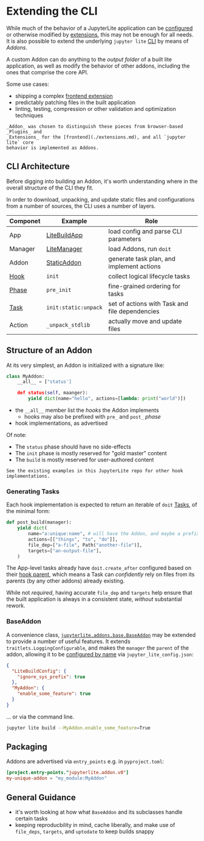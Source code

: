 # Extending the CLI

While much of the behavior of a JupyterLite application can be
[configured](./configuring.md) or otherwise modified by [extensions][frontend], this may
not be enough for all needs. It is also possible to extend the underlying `jupyter lite`
[CLI](./cli.ipynb) by means of _Addons_.

A custom Addon can do anything to the _output folder_ of a built lite application, as
well as modify the behavior of other addons, including the ones that comprise the core
API.

Some use cases:

- shipping a complex [frontend extension][frontend]
- predictably patching files in the built application
- linting, testing, compression or other validation and optimization techniques

```{note}
_Addon_ was chosen to distinguish these pieces from browser-based _Plugins_ and
_Extensions_ for the [frontend](./extensions.md), and all `jupyter lite` core
behavior is implemented as Addons.
```

[frontend]: ./extensions.md

## CLI Architecture

Before digging into building an Addon, it's worth understanding where in the overall
structure of the CLI they fit.

In order to download, unpacking, and update static files and configurations from a
number of sources, the CLI uses a number of layers.

| Componet | Example              | Role                                           |
| -------- | -------------------- | ---------------------------------------------- |
| App      | [LiteBuildApp]       | load config and parse CLI parameters           |
| Manager  | [LiteManager]        | load Addons, run `doit`                        |
| Addon    | [StaticAddon]        | generate task plan, and implement actions      |
| [Hook]   | `init`               | collect logical lifecycle tasks                |
| [Phase]  | `pre_init`           | fine-grained ordering for tasks                |
| [Task]   | `init:static:unpack` | set of actions with Task and file dependencies |
| Action   | `_unpack_stdlib`     | actually move and update files                 |

[hook]: jupyterlite.constants.HOOKS
[litebuildapp]: jupyterlite.app.LiteBuildApp
[litemanager]: jupyterlite.manager.LiteManager
[staticaddon]: jupyterlite.addons.static.StaticAddon
[phase]: jupyterlite.constants.PHASES
[task]: https://pydoit.org/tasks.html

## Structure of an Addon

At its very simplest, an Addon is initialized with a signature like:

```python
class MyAddon:
    __all__ = ["status']

    def status(self, maanger):
        yield dict(name="hello", actions=[lambda: print("world")])
```

- the `__all__` member list the _hooks_ the Addon implements
  - hooks may also be prefixed with `pre_` and `post_` _phase_
- hook implementations, as advertised

Of note:

- The `status` phase should have no side-effects
- The `init` phase is mostly reserved for "gold master" content
- The `build` is mostly reserved for user-authored content

```{hint}
See the existing examples in this JupyterLite repo for other hook implementations.
```

### Generating Tasks

Each hook implementation is expected to return an iterable of `doit` [Tasks][task], of
the minimal form:

```python
def post_build(manager):
    yield dict(
        name="a:unique:name", # will have the Addon, and maybe a prefix, prepended
        actions=[["things", "to", "do"]],
        file_dep=["a-file", Path("another-file")],
        targets=["an-output-file"],
    )
```

The App-level tasks already have `doit.create_after` configured based on their [hook
parent][hook-parent], which means a Task can _confidently_ rely on files from its
parents (by any other addons) already existing.

While not _required_, having accurate `file_dep` and `targets` help ensure that the
built application is always in a consistent state, _without_ substantial rework.

[hook-parent]: jupyterlite.constants.HOOK_PARENTS

### BaseAddon

A convenience class, [`jupyterlite.addons.base.BaseAddon`][baseaddon] may be extended to
provide a number of useful features. It extends `traitlets.LoggingConfigurable`, and
makes the `manager` the `parent` of the addon, allowing it to be [configured by
name][config] via `jupyter_lite_config.json`:

[baseaddon]: jupyterlite.addons.base.BaseAddon
[config]: https://traitlets.readthedocs.io/en/stable/config.html#module-traitlets.config

```json
{
  "LiteBuildConfig": {
    "ignore_sys_prefix": true
  },
  "MyAddon": {
    "enable_some_feature": true
  }
}
```

... or via the command line.

```bash
jupyter lite build --MyAddon.enable_some_feature=True
```

## Packaging

Addons are advertised via `entry_points` e.g. in `pyproject.toml`:

```toml
[project.entry-points."jupyterlite.addon.v0"]
my-unique-addon = "my_module:MyAddon"
```

## General Guidance

- it's worth looking at how what `BaseAddon` and its subclasses handle certain tasks
- keeping reproducbility in mind, cache liberally, and make use of `file_deps`,
  `targets`, and `uptodate` to keep builds snappy
